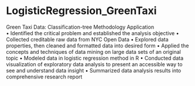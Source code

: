 # LogisticRegression_GreenTaxi
Green Taxi Data: Classification-tree Methodology Application	
•	Identified the critical problem and established the analysis objective 
•	Collected creditable raw data from NYC Open Data 
•	Explored data properties, then cleaned and formatted data into desired form 
•	Applied the concepts and techniques of data mining on large data sets of an original topic
•	Modeled data in logistic regression method in R
•	Conducted data visualization of exploratory data analysis to present an accessible way to see and understand data insight 
•	Summarized data analysis results into comprehensive research report 
